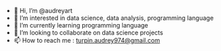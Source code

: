 - 👋 Hi, I’m @audreyart
- 👀 I’m interested in data science, data analysis, programming language
- 🌱 I’m currently learning programming language
- 💞️ I’m looking to collaborate on data science projects
- 📫 How to reach me : turpin.audrey974@gmail.com

<!---
audreyart/audreyart is a ✨ special ✨ repository because its `README.md` (this file) appears on your GitHub profile.
You can click the Preview link to take a look at your changes.
--->
